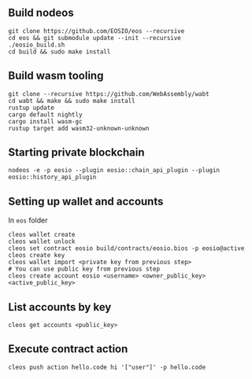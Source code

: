 ## Build nodeos
```
git clone https://github.com/EOSIO/eos --recursive
cd eos && git submodule update --init --recursive
./eosio_build.sh
cd build && sudo make install
```

## Build wasm tooling
```
git clone --recursive https://github.com/WebAssembly/wabt
cd wabt && make && sudo make install
rustup update
cargo default nightly
cargo install wasm-gc
rustup target add wasm32-unknown-unknown
```


## Starting private blockchain
```
nodeos -e -p eosio --plugin eosio::chain_api_plugin --plugin eosio::history_api_plugin
```

## Setting up wallet and accounts
In `eos` folder
```
cleos wallet create
cleos wallet unlock
cleos set contract eosio build/contracts/eosio.bios -p eosio@active
cleos create key
cleos wallet import <private key from previous step>
# You can use public key from previous step
cleos create account eosio <username> <owner_public_key> <active_public_key>
```

## List accounts by key
`cleos get accounts <public_key>`


## Execute contract action
`cleos push action hello.code hi '["user"]' -p hello.code`

